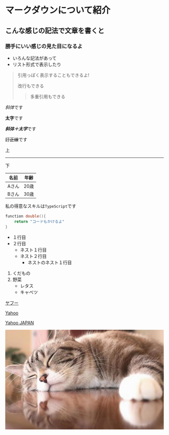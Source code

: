# マークダウンについて紹介

## こんな感じの記法で文章を書くと

### 勝手にいい感じの見た目になるよ

- いろんな記法があって
- リスト形式で表示したり

> 引用っぽく表示することもできるよ!
>
> 改行もできる
> > 多重引用もできる

*斜体*です

**太字**です

***斜体＋太字***です

~~訂正線~~です

上
***
下

名前|年齢
-|-
Aさん|20歳
Bさん|30歳

私の得意なスキルは`TypeScript`です

```C++
function double(){
    return "コードもかけるよ"
}
```

- １行目
- ２行目
  - ネスト１行目
  - ネスト２行目
    - ネストのネスト１行目

1. くだもの
2. 野菜
   - レタス
   - キャベツ

[yahoo]: https://yahoo.co.jp

[ヤフー][yahoo]

[Yahoo][yahoo]

[Yahoo JAPAN][yahoo]

![猫](cat.jpeg)
